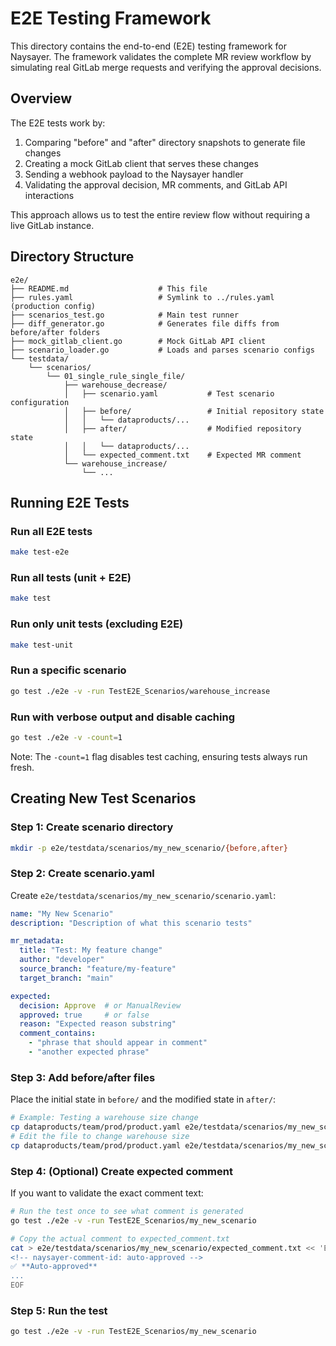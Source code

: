 # E2E Testing Framework

This directory contains the end-to-end (E2E) testing framework for Naysayer. The framework validates the complete MR review workflow by simulating real GitLab merge requests and verifying the approval decisions.

## Overview

The E2E tests work by:
1. Comparing "before" and "after" directory snapshots to generate file changes
2. Creating a mock GitLab client that serves these changes
3. Sending a webhook payload to the Naysayer handler
4. Validating the approval decision, MR comments, and GitLab API interactions

This approach allows us to test the entire review flow without requiring a live GitLab instance.

## Directory Structure

```
e2e/
├── README.md                    # This file
├── rules.yaml                   # Symlink to ../rules.yaml (production config)
├── scenarios_test.go            # Main test runner
├── diff_generator.go            # Generates file diffs from before/after folders
├── mock_gitlab_client.go        # Mock GitLab API client
├── scenario_loader.go           # Loads and parses scenario configs
└── testdata/
    └── scenarios/
        └── 01_single_rule_single_file/
            ├── warehouse_decrease/
            │   ├── scenario.yaml           # Test scenario configuration
            │   ├── before/                 # Initial repository state
            │   │   └── dataproducts/...
            │   ├── after/                  # Modified repository state
            │   │   └── dataproducts/...
            │   └── expected_comment.txt    # Expected MR comment
            └── warehouse_increase/
                └── ...
```

## Running E2E Tests

### Run all E2E tests
```bash
make test-e2e
```

### Run all tests (unit + E2E)
```bash
make test
```

### Run only unit tests (excluding E2E)
```bash
make test-unit
```

### Run a specific scenario
```bash
go test ./e2e -v -run TestE2E_Scenarios/warehouse_increase
```

### Run with verbose output and disable caching
```bash
go test ./e2e -v -count=1
```

Note: The `-count=1` flag disables test caching, ensuring tests always run fresh.


## Creating New Test Scenarios

### Step 1: Create scenario directory

```bash
mkdir -p e2e/testdata/scenarios/my_new_scenario/{before,after}
```

### Step 2: Create scenario.yaml

Create `e2e/testdata/scenarios/my_new_scenario/scenario.yaml`:

```yaml
name: "My New Scenario"
description: "Description of what this scenario tests"

mr_metadata:
  title: "Test: My feature change"
  author: "developer"
  source_branch: "feature/my-feature"
  target_branch: "main"

expected:
  decision: Approve  # or ManualReview
  approved: true     # or false
  reason: "Expected reason substring"
  comment_contains:
    - "phrase that should appear in comment"
    - "another expected phrase"
```

### Step 3: Add before/after files

Place the initial state in `before/` and the modified state in `after/`:

```bash
# Example: Testing a warehouse size change
cp dataproducts/team/prod/product.yaml e2e/testdata/scenarios/my_new_scenario/before/
# Edit the file to change warehouse size
cp dataproducts/team/prod/product.yaml e2e/testdata/scenarios/my_new_scenario/after/
```

### Step 4: (Optional) Create expected comment

If you want to validate the exact comment text:

```bash
# Run the test once to see what comment is generated
go test ./e2e -v -run TestE2E_Scenarios/my_new_scenario

# Copy the actual comment to expected_comment.txt
cat > e2e/testdata/scenarios/my_new_scenario/expected_comment.txt << 'EOF'
<!-- naysayer-comment-id: auto-approved -->
✅ **Auto-approved**
...
EOF
```

### Step 5: Run the test

```bash
go test ./e2e -v -run TestE2E_Scenarios/my_new_scenario
```
